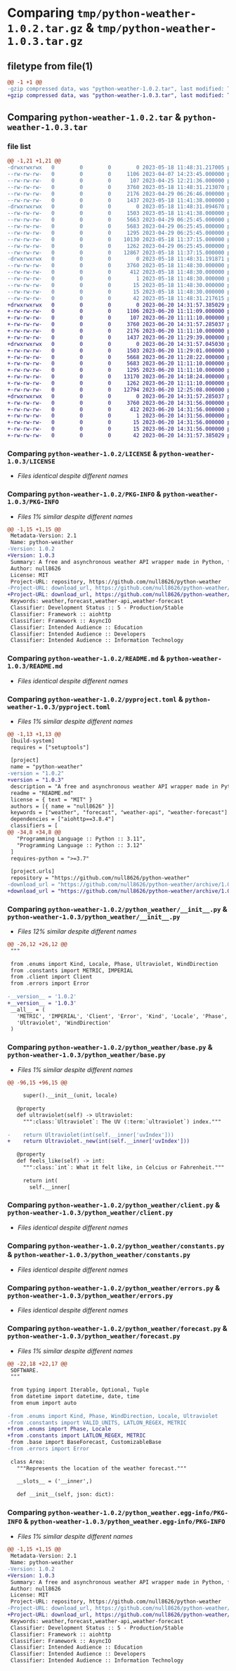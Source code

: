 # Comparing `tmp/python-weather-1.0.2.tar.gz` & `tmp/python-weather-1.0.3.tar.gz`

## filetype from file(1)

```diff
@@ -1 +1 @@
-gzip compressed data, was "python-weather-1.0.2.tar", last modified: Thu May 18 11:48:31 2023, max compression
+gzip compressed data, was "python-weather-1.0.3.tar", last modified: Tue Jun 20 14:31:57 2023, max compression
```

## Comparing `python-weather-1.0.2.tar` & `python-weather-1.0.3.tar`

### file list

```diff
@@ -1,21 +1,21 @@
-drwxrwxrwx   0        0        0        0 2023-05-18 11:48:31.217005 python-weather-1.0.2/
--rw-rw-rw-   0        0        0     1106 2023-04-07 14:23:45.000000 python-weather-1.0.2/LICENSE
--rw-rw-rw-   0        0        0      107 2023-04-25 12:21:36.000000 python-weather-1.0.2/MANIFEST.in
--rw-rw-rw-   0        0        0     3760 2023-05-18 11:48:31.213070 python-weather-1.0.2/PKG-INFO
--rw-rw-rw-   0        0        0     2176 2023-04-29 06:26:46.000000 python-weather-1.0.2/README.md
--rw-rw-rw-   0        0        0     1437 2023-05-18 11:41:38.000000 python-weather-1.0.2/pyproject.toml
-drwxrwxrwx   0        0        0        0 2023-05-18 11:48:31.094670 python-weather-1.0.2/python_weather/
--rw-rw-rw-   0        0        0     1503 2023-05-18 11:41:38.000000 python-weather-1.0.2/python_weather/__init__.py
--rw-rw-rw-   0        0        0     5663 2023-04-29 06:25:45.000000 python-weather-1.0.2/python_weather/base.py
--rw-rw-rw-   0        0        0     5683 2023-04-29 06:25:45.000000 python-weather-1.0.2/python_weather/client.py
--rw-rw-rw-   0        0        0     1295 2023-04-29 06:25:45.000000 python-weather-1.0.2/python_weather/constants.py
--rw-rw-rw-   0        0        0    10130 2023-05-18 11:37:15.000000 python-weather-1.0.2/python_weather/enums.py
--rw-rw-rw-   0        0        0     1262 2023-04-29 06:25:45.000000 python-weather-1.0.2/python_weather/errors.py
--rw-rw-rw-   0        0        0    12867 2023-05-18 11:37:15.000000 python-weather-1.0.2/python_weather/forecast.py
-drwxrwxrwx   0        0        0        0 2023-05-18 11:48:31.191871 python-weather-1.0.2/python_weather.egg-info/
--rw-rw-rw-   0        0        0     3760 2023-05-18 11:48:30.000000 python-weather-1.0.2/python_weather.egg-info/PKG-INFO
--rw-rw-rw-   0        0        0      412 2023-05-18 11:48:30.000000 python-weather-1.0.2/python_weather.egg-info/SOURCES.txt
--rw-rw-rw-   0        0        0        1 2023-05-18 11:48:30.000000 python-weather-1.0.2/python_weather.egg-info/dependency_links.txt
--rw-rw-rw-   0        0        0       15 2023-05-18 11:48:30.000000 python-weather-1.0.2/python_weather.egg-info/requires.txt
--rw-rw-rw-   0        0        0       15 2023-05-18 11:48:30.000000 python-weather-1.0.2/python_weather.egg-info/top_level.txt
--rw-rw-rw-   0        0        0       42 2023-05-18 11:48:31.217615 python-weather-1.0.2/setup.cfg
+drwxrwxrwx   0        0        0        0 2023-06-20 14:31:57.385029 python-weather-1.0.3/
+-rw-rw-rw-   0        0        0     1106 2023-06-20 11:11:09.000000 python-weather-1.0.3/LICENSE
+-rw-rw-rw-   0        0        0      107 2023-06-20 11:11:10.000000 python-weather-1.0.3/MANIFEST.in
+-rw-rw-rw-   0        0        0     3760 2023-06-20 14:31:57.285037 python-weather-1.0.3/PKG-INFO
+-rw-rw-rw-   0        0        0     2176 2023-06-20 11:11:10.000000 python-weather-1.0.3/README.md
+-rw-rw-rw-   0        0        0     1437 2023-06-20 11:29:39.000000 python-weather-1.0.3/pyproject.toml
+drwxrwxrwx   0        0        0        0 2023-06-20 14:31:57.045030 python-weather-1.0.3/python_weather/
+-rw-rw-rw-   0        0        0     1503 2023-06-20 11:29:01.000000 python-weather-1.0.3/python_weather/__init__.py
+-rw-rw-rw-   0        0        0     5668 2023-06-20 11:28:22.000000 python-weather-1.0.3/python_weather/base.py
+-rw-rw-rw-   0        0        0     5683 2023-06-20 11:11:10.000000 python-weather-1.0.3/python_weather/client.py
+-rw-rw-rw-   0        0        0     1295 2023-06-20 11:11:10.000000 python-weather-1.0.3/python_weather/constants.py
+-rw-rw-rw-   0        0        0    13170 2023-06-20 14:18:24.000000 python-weather-1.0.3/python_weather/enums.py
+-rw-rw-rw-   0        0        0     1262 2023-06-20 11:11:10.000000 python-weather-1.0.3/python_weather/errors.py
+-rw-rw-rw-   0        0        0    12794 2023-06-20 12:25:08.000000 python-weather-1.0.3/python_weather/forecast.py
+drwxrwxrwx   0        0        0        0 2023-06-20 14:31:57.285037 python-weather-1.0.3/python_weather.egg-info/
+-rw-rw-rw-   0        0        0     3760 2023-06-20 14:31:56.000000 python-weather-1.0.3/python_weather.egg-info/PKG-INFO
+-rw-rw-rw-   0        0        0      412 2023-06-20 14:31:56.000000 python-weather-1.0.3/python_weather.egg-info/SOURCES.txt
+-rw-rw-rw-   0        0        0        1 2023-06-20 14:31:56.000000 python-weather-1.0.3/python_weather.egg-info/dependency_links.txt
+-rw-rw-rw-   0        0        0       15 2023-06-20 14:31:56.000000 python-weather-1.0.3/python_weather.egg-info/requires.txt
+-rw-rw-rw-   0        0        0       15 2023-06-20 14:31:56.000000 python-weather-1.0.3/python_weather.egg-info/top_level.txt
+-rw-rw-rw-   0        0        0       42 2023-06-20 14:31:57.385029 python-weather-1.0.3/setup.cfg
```

### Comparing `python-weather-1.0.2/LICENSE` & `python-weather-1.0.3/LICENSE`

 * *Files identical despite different names*

### Comparing `python-weather-1.0.2/PKG-INFO` & `python-weather-1.0.3/PKG-INFO`

 * *Files 1% similar despite different names*

```diff
@@ -1,15 +1,15 @@
 Metadata-Version: 2.1
 Name: python-weather
-Version: 1.0.2
+Version: 1.0.3
 Summary: A free and asynchronous weather API wrapper made in Python, for Python.
 Author: null8626
 License: MIT
 Project-URL: repository, https://github.com/null8626/python-weather
-Project-URL: download_url, https://github.com/null8626/python-weather/archive/1.0.2.tar.gz
+Project-URL: download_url, https://github.com/null8626/python-weather/archive/1.0.3.tar.gz
 Keywords: weather,forecast,weather-api,weather-forecast
 Classifier: Development Status :: 5 - Production/Stable
 Classifier: Framework :: aiohttp
 Classifier: Framework :: AsyncIO
 Classifier: Intended Audience :: Education
 Classifier: Intended Audience :: Developers
 Classifier: Intended Audience :: Information Technology
```

### Comparing `python-weather-1.0.2/README.md` & `python-weather-1.0.3/README.md`

 * *Files identical despite different names*

### Comparing `python-weather-1.0.2/pyproject.toml` & `python-weather-1.0.3/pyproject.toml`

 * *Files 1% similar despite different names*

```diff
@@ -1,13 +1,13 @@
 [build-system]
 requires = ["setuptools"]
 
 [project]
 name = "python-weather"
-version = "1.0.2"
+version = "1.0.3"
 description = "A free and asynchronous weather API wrapper made in Python, for Python."
 readme = "README.md"
 license = { text = "MIT" }
 authors = [{ name = "null8626" }]
 keywords = ["weather", "forecast", "weather-api", "weather-forecast"]
 dependencies = ["aiohttp==3.8.4"]
 classifiers = [
@@ -34,8 +34,8 @@
   "Programming Language :: Python :: 3.11",
   "Programming Language :: Python :: 3.12"
 ]
 requires-python = ">=3.7"
 
 [project.urls]
 repository = "https://github.com/null8626/python-weather"
-download_url = "https://github.com/null8626/python-weather/archive/1.0.2.tar.gz"
+download_url = "https://github.com/null8626/python-weather/archive/1.0.3.tar.gz"
```

### Comparing `python-weather-1.0.2/python_weather/__init__.py` & `python-weather-1.0.3/python_weather/__init__.py`

 * *Files 12% similar despite different names*

```diff
@@ -26,12 +26,12 @@
 """
 
 from .enums import Kind, Locale, Phase, Ultraviolet, WindDirection
 from .constants import METRIC, IMPERIAL
 from .client import Client
 from .errors import Error
 
-__version__ = '1.0.2'
+__version__ = '1.0.3'
 __all__ = (
   'METRIC', 'IMPERIAL', 'Client', 'Error', 'Kind', 'Locale', 'Phase',
   'Ultraviolet', 'WindDirection'
 )
```

### Comparing `python-weather-1.0.2/python_weather/base.py` & `python-weather-1.0.3/python_weather/base.py`

 * *Files 1% similar despite different names*

```diff
@@ -96,15 +96,15 @@
     
     super().__init__(unit, locale)
   
   @property
   def ultraviolet(self) -> Ultraviolet:
     """:class:`Ultraviolet`: The UV (:term:`ultraviolet`) index."""
     
-    return Ultraviolet(int(self.__inner['uvIndex']))
+    return Ultraviolet._new(int(self.__inner['uvIndex']))
   
   @property
   def feels_like(self) -> int:
     """:class:`int`: What it felt like, in Celcius or Fahrenheit."""
     
     return int(
       self.__inner[
```

### Comparing `python-weather-1.0.2/python_weather/client.py` & `python-weather-1.0.3/python_weather/client.py`

 * *Files identical despite different names*

### Comparing `python-weather-1.0.2/python_weather/constants.py` & `python-weather-1.0.3/python_weather/constants.py`

 * *Files identical despite different names*

### Comparing `python-weather-1.0.2/python_weather/errors.py` & `python-weather-1.0.3/python_weather/errors.py`

 * *Files identical despite different names*

### Comparing `python-weather-1.0.2/python_weather/forecast.py` & `python-weather-1.0.3/python_weather/forecast.py`

 * *Files 1% similar despite different names*

```diff
@@ -22,18 +22,17 @@
 SOFTWARE.
 """
 
 from typing import Iterable, Optional, Tuple
 from datetime import datetime, date, time
 from enum import auto
 
-from .enums import Kind, Phase, WindDirection, Locale, Ultraviolet
-from .constants import VALID_UNITS, LATLON_REGEX, METRIC
+from .enums import Phase, Locale
+from .constants import LATLON_REGEX, METRIC
 from .base import BaseForecast, CustomizableBase
-from .errors import Error
 
 class Area:
   """Represents the location of the weather forecast."""
   
   __slots__ = ('__inner',)
   
   def __init__(self, json: dict):
```

### Comparing `python-weather-1.0.2/python_weather.egg-info/PKG-INFO` & `python-weather-1.0.3/python_weather.egg-info/PKG-INFO`

 * *Files 1% similar despite different names*

```diff
@@ -1,15 +1,15 @@
 Metadata-Version: 2.1
 Name: python-weather
-Version: 1.0.2
+Version: 1.0.3
 Summary: A free and asynchronous weather API wrapper made in Python, for Python.
 Author: null8626
 License: MIT
 Project-URL: repository, https://github.com/null8626/python-weather
-Project-URL: download_url, https://github.com/null8626/python-weather/archive/1.0.2.tar.gz
+Project-URL: download_url, https://github.com/null8626/python-weather/archive/1.0.3.tar.gz
 Keywords: weather,forecast,weather-api,weather-forecast
 Classifier: Development Status :: 5 - Production/Stable
 Classifier: Framework :: aiohttp
 Classifier: Framework :: AsyncIO
 Classifier: Intended Audience :: Education
 Classifier: Intended Audience :: Developers
 Classifier: Intended Audience :: Information Technology
```


